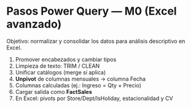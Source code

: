 # Pasos Power Query — M0 (Excel avanzado)
Objetivo: normalizar y consolidar los datos para análisis descriptivo en Excel.

1) Promover encabezados y cambiar tipos  
2) Limpieza de texto: TRIM / CLEAN  
3) Unificar catálogos (merge si aplica)  
4) **Unpivot** de columnas mensuales → columna Fecha  
5) Columnas calculadas (ej.: Ingreso = Qty × Precio)  
6) Cargar salida como **FactSales**  
7) En Excel: pivots por Store/Dept/IsHoliday, estacionalidad y CV
